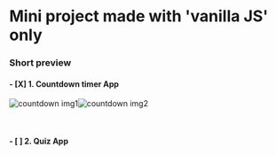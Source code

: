 # Mini project made with 'vanilla JS' only

### Short preview

#### - [X] 1. Countdown timer App
![countdown img1](https://user-images.githubusercontent.com/58247800/103340885-9e9dfa00-4ac8-11eb-8218-506be2c539ed.PNG)![countdown img2](https://user-images.githubusercontent.com/58247800/103340895-a198ea80-4ac8-11eb-813d-ec524dae9131.PNG)

</br>

#### - [ ] 2. Quiz App

